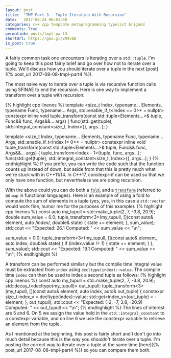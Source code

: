 ```yaml
---
layout: post
title:  "TMP Part 3 - Tuple Iteration With Recursion"
date:   2017-08-24 00:01:00
categories: c++ cpp template metaprogramming typelist brigand
comments: True
permalink: posts/tmpl-part3
shortUrl: https://goo.gl/ZM4vbB
is_post: true
---
```


A fairly common task one encounters is iterating over a `std::tuple`.
I'm going to keep this post fairly brief and go over how not to iterate
over a tuple. We'll discuss how you should iterate over a tuple in the
next [post]({% post_url 2017-08-08-tmpl-part4 %}).

The most naive way to iterate over a tuple is via recursive function calls
using SFINAE to end the recursion. Here is one way to implement a transform
over a tuple with recursion:

{% highlight cpp linenos %}
template <size_t Index, typename... Elements, typename Func, typename... Args,
          std::enable_if_t<Index == 0>* = nullptr>
constexpr inline void tuple_transform(const std::tuple<Elements...>& tuple,
                                      Func&& func, Args&&... args) {
  func(std::get<Index>(tuple), std::integral_constant<size_t, Index>{},
       args...);
}

template <size_t Index, typename... Elements, typename Func, typename... Args,
          std::enable_if_t<Index != 0>* = nullptr>
constexpr inline void tuple_transform(const std::tuple<Elements...>& tuple,
                                      Func&& func, Args&&... args) {
  tuple_transform<Index - 1>(tuple, func, args...);
  func(std::get<Index>(tuple), std::integral_constant<size_t, Index>{},
       args...);
}
{% endhighlight %}
If you prefer, you can write the code such that the function counts up instead of
down, but aside from that this is pretty much what we're stuck with in C++11/14.
In C++17, constexpr-if can be used so that we only have one function, but
nevertheless we are doing recursion.

With the above could you can do both a
[`fold`](https://en.wikipedia.org/wiki/Fold_(higher-order_function)), and a
[`transform`](https://en.wikipedia.org/wiki/Map_(higher-order_function))
(referred to as `map` in functional languages). Here is an example of using
a fold to compute the sum of elements in a tuple (yes, yes, in this case a
`std::vector` would work fine, humor me for the purposes of this example).
{% highlight cpp linenos %}
const auto my_tupull = std::make_tuple(2, 7, -3.8, 20.9);
double sum_value = 0.0;
tuple_transform<3>(my_tupull, [](const auto& element, auto /*index*/,
                                 double& state) { state += element; },
                   sum_value);
std::cout << "Expected: 26.1   Computed: " << sum_value << "\n";

sum_value = 0.0;
tuple_transform<3>(my_tupull,
                   [](const auto& element, auto index, double& state) {
                     if (index.value != 1) {
                       state += element;
                     }
                   },
                   sum_value);
std::cout << "Expected: 19.1   Computed: " << sum_value << "\n";
{% endhighlight %}

A transform can be performed similarly but the compile time integral
value must be extracted from `index` using `decltype(index)::value`. The
compile time `index` can then be used to index a second tuple as follows:
{% highlight cpp linenos %}
const auto my_tupull = std::make_tuple(2, 7, -3.8, 20.9);
std::decay_t<decltype(my_tupull)> out_tupull;
tuple_transform<3>(my_tupull,
                   [](const auto& element, auto index, auto& out_tuple) {
                     constexpr size_t index_v = decltype(index)::value;
                     std::get<index_v>(out_tuple) = -element;
                   },
                   out_tupull);
std::cout << "Expected: (-2, -7, 3.8, -20.9)   Computed: " << out_tupull
          << "\n";
{% endhighlight %}
The lines of interest are 5 and 6. On 5 we assign the value held in the
`std::integral_constant` to a constexpr variable, and on line 6 we use the
constexpr variable to retrieve an element from the tuple.

As I mentioned at the beginning, this post is fairly short and I don't go into
much detail because this is the way you *shouldn't* iterate over a tuple. I'm
posting the correct way to iterate over a tuple at the same time
[here]({% post_url 2017-08-08-tmpl-part4 %}) so you can compare them both.
